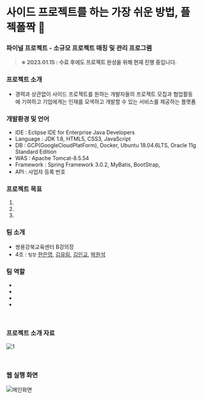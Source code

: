 # 사이드 프로젝트를 하는 가장 쉬운 방법, 플젝폴짝 🐇
### 파이널 프로젝트 - 소규모 프로젝트 매칭 및 관리 프로그램
> <b>※ 2023.01.15 : 수료 후에도 프로젝트 완성을 위해 현재 진행 중입니다. </b>

### 프로젝트 소개
- 경력과 상관없이 사이드 프로젝트를 원하는 개발자들의 프로젝트 모집과 협업활동에 기여하고 기업에게는 인재를 모색하고 개발할 수 있는 서비스를 제공하는 플랫폼

### 개발환경 및 언어
- IDE : Eclipse IDE for Enterprise Java Developers 
- Language : JDK 1.8, HTML5, CSS3, JavaScript
- DB : GCP(GoogleCloudPlatForm), Docker, Ubuntu 18.04.6LTS, Oracle 11g Standard Edition
- WAS : Apache Tomcat-8.5.54
- Framework : Spring Framework 3.0.2, MyBatis, BootStrap, 
- API : 사업자 등록 번호

### 프로젝트 목표
1. 
2.
3.

### 팀 소개
- 쌍용강북교육센터 B강의장
- 4조 : `팀장` [한은영](https://github.com/prtey), [김유림](https://github.com/doxxxdim), [김인교](https://github.com/rokatee), [박원석](https://github.com/jp0301)

### 팀 역할
- 
-
-
-

<br>

### 프로젝트 소개 자료
![1]()


<br>

### 웹 실행 화면
![메인화면]()


